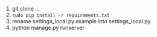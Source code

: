 1. git clone ...
2. `sudo pip install -r requirements.txt`
3. rename settings_local.py.example into settings_local.py
4.  python manage.py runserver
